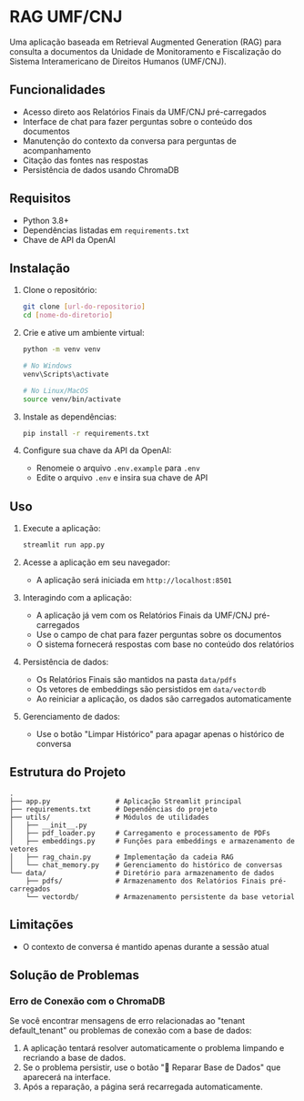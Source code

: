 # RAG UMF/CNJ

Uma aplicação baseada em Retrieval Augmented Generation (RAG) para consulta a documentos da Unidade de Monitoramento e Fiscalização do Sistema Interamericano de Direitos Humanos (UMF/CNJ).

## Funcionalidades

- Acesso direto aos Relatórios Finais da UMF/CNJ pré-carregados
- Interface de chat para fazer perguntas sobre o conteúdo dos documentos
- Manutenção do contexto da conversa para perguntas de acompanhamento
- Citação das fontes nas respostas
- Persistência de dados usando ChromaDB

## Requisitos

- Python 3.8+
- Dependências listadas em `requirements.txt`
- Chave de API da OpenAI

## Instalação

1. Clone o repositório:

   ```bash
   git clone [url-do-repositorio]
   cd [nome-do-diretorio]
   ```

2. Crie e ative um ambiente virtual:

   ```bash
   python -m venv venv

   # No Windows
   venv\Scripts\activate

   # No Linux/MacOS
   source venv/bin/activate
   ```

3. Instale as dependências:

   ```bash
   pip install -r requirements.txt
   ```

4. Configure sua chave da API da OpenAI:
   - Renomeie o arquivo `.env.example` para `.env`
   - Edite o arquivo `.env` e insira sua chave de API

## Uso

1. Execute a aplicação:

   ```bash
   streamlit run app.py
   ```

2. Acesse a aplicação em seu navegador:

   - A aplicação será iniciada em `http://localhost:8501`

3. Interagindo com a aplicação:

   - A aplicação já vem com os Relatórios Finais da UMF/CNJ pré-carregados
   - Use o campo de chat para fazer perguntas sobre os documentos
   - O sistema fornecerá respostas com base no conteúdo dos relatórios

4. Persistência de dados:

   - Os Relatórios Finais são mantidos na pasta `data/pdfs`
   - Os vetores de embeddings são persistidos em `data/vectordb`
   - Ao reiniciar a aplicação, os dados são carregados automaticamente

5. Gerenciamento de dados:
   - Use o botão "Limpar Histórico" para apagar apenas o histórico de conversa

## Estrutura do Projeto

```
.
├── app.py                # Aplicação Streamlit principal
├── requirements.txt      # Dependências do projeto
├── utils/                # Módulos de utilidades
│   ├── __init__.py
│   ├── pdf_loader.py     # Carregamento e processamento de PDFs
│   ├── embeddings.py     # Funções para embeddings e armazenamento de vetores
│   ├── rag_chain.py      # Implementação da cadeia RAG
│   └── chat_memory.py    # Gerenciamento do histórico de conversas
└── data/                 # Diretório para armazenamento de dados
    ├── pdfs/             # Armazenamento dos Relatórios Finais pré-carregados
    └── vectordb/         # Armazenamento persistente da base vetorial
```

## Limitações

- O contexto de conversa é mantido apenas durante a sessão atual


## Solução de Problemas

### Erro de Conexão com o ChromaDB

Se você encontrar mensagens de erro relacionadas ao "tenant default_tenant" ou problemas de conexão com a base de dados:

1. A aplicação tentará resolver automaticamente o problema limpando e recriando a base de dados.
2. Se o problema persistir, use o botão "🔧 Reparar Base de Dados" que aparecerá na interface.
3. Após a reparação, a página será recarregada automaticamente.

